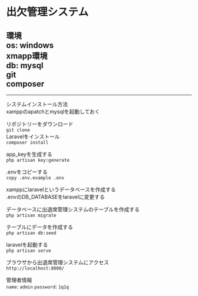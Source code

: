 # 出欠管理システム
環境  
os: windows  
xmapp環境  
db: mysql  
git  
composer  
---  
---
システムインストール方法  
xamppのapatchとmysqlを起動しておく  
  
リポジトリーをダウンロード  
```git clone```  
Laravelをインストール  
```composer install```  
  
app_keyを生成する  
```php artisan key:generate```  
  
.envをコピーする  
```copy .env.example .env```  
  
xamppにlaravelというデータベースを作成する  
.envのDB_DATABASEをlaravelに変更する  
  
データベースに出退席管理システムのテーブルを作成する  
```php artisan migrate```  
  
テーブルにデータを作成する  
```php artisan db:seed```  
  
laravelを起動する  
```php artisan serve```  
  
ブラウザから出退席管理システムにアクセス  
```http://localhost:8000/```

管理者情報  
``name``: ``admin`` ``password``: ``1q1q``